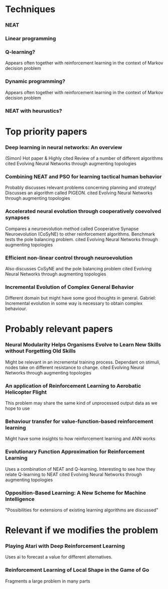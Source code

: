 # Techniques 
### NEAT

### Linear programming


### Q-learning?
Appears often together with reinforcement learning in the context of Markov decision problem

### Dynamic programming?
Appears often together with reinforcement learning in the context of Markov decision problem

### NEAT with heurustics?




# Top priority papers
### Deep learning in neural networks: An overview 
(Simon)
Hot paper & Highly cited
Review of a number of different algorithms
cited Evolving Neural Networks through augmenting topologies

### Combining NEAT and PSO for learning tactical human behavior
Probably discusses relevant problems concerning planning and strategy! Discusses an algorithm called PIGEON.
cited Evolving Neural Networks through augmenting topologies

### Accelerated neural evolution through cooperatively coevolved synapses
Compares a neuroevolution method called Cooperative Synapse Neuroevolution (CoSyNE) to other reinforcement algorithms.
Benchmark tests the pole balancing problem.
cited Evolving Neural Networks through augmenting topologies

### Efficient non-linear control through neuroevolution
Also discusses CoSyNE and the pole balancing problem
cited Evolving Neural Networks through augmenting topologies

### Incremental Evolution of Complex General Behavior
Different domain but might have some good thoughts in general.
Gabriel: Incremental evolution in some way is necessary to obtain complex behaviour.



# Probably relevant papers
### Neural Modularity Helps Organisms Evolve to Learn New Skills without Forgetting Old Skills
Might be relevant in an incremental training process. Dependant on stimuli, nodes take on different resistance to change.
cited Evolving Neural Networks through augmenting topologies

### An application of Reinforcement Learning to Aerobatic Helicopter Flight
This problem may share the same kind of unprocessed output data as we hope to use

### Behaviour transfer for value-function-based reinforcement learning
Might have some insights to how reinforcement learning and ANN works

### Evolutionary Function Approximation for Reinforcement Learning
Uses a combination of NEAT and Q-learning. Interesting to see how they relate Q-learning to NEAT
cited Evolving Neural Networks through augmenting topologies

### Opposition-Based Learning: A New Scheme for Machine Intelligence
"Possibilities for extensions of existing learning algorithms are discussed"



# Relevant if we modifies the problem
### Playing Atari with Deep Reinforcement Learning
Uses ai to forecast a value for different alternatives.

### Reinforcement Learning of Local Shape in the Game of Go
Fragments a large problem in many parts